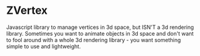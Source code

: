 # ZVertex
Javascript library to manage vertices in 3d space, but ISN'T a 3d rendering library.
Sometimes you want to animate objects in 3d space and don't want to fool around with a whole 3d rendering library - you want something simple to use and lightweight.
